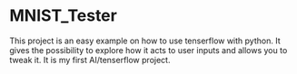 # MNIST_Tester
This project is an easy example on how to use tenserflow with python. It gives the possibility to explore how it acts to user inputs and allows you to tweak it. It is my first AI/tenserflow project.
